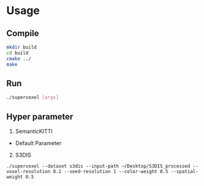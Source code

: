 # Usage

## Compile

```bash
mkdir build
cd build
cmake ../
make
```
## Run

```bash
./supervoxel [args]
```

## Hyper parameter

1. SemanticKITTI

- Default Parameter

2. S3DIS

```
./supervoxel --dataset s3dis --input-path ~/Desktop/S3DIS_processed --voxel-resolution 0.1 --seed-resolution 1 --color-weight 0.5 --spatial-weight 0.5
```
